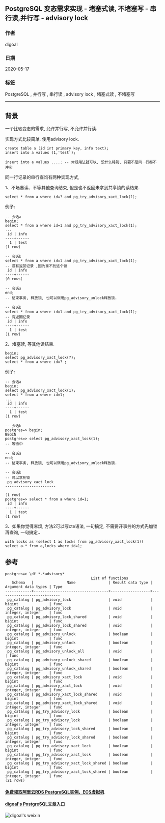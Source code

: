 ## PostgreSQL 变态需求实现 - 堵塞式读, 不堵塞写 - 串行读,并行写 - advisory lock   
  
### 作者  
digoal  
  
### 日期  
2020-05-17  
  
### 标签  
PostgreSQL , 并行写 , 串行读 , advisory lock , 堵塞式读 , 不堵塞写    
  
----  
  
## 背景  
一个比较变态的需求, 允许并行写, 不允许并行读.  
  
实现方式比较简单, 使用advisory lock.  
  
```  
create table a (id int primary key, info text);  
insert into a values (1,'test');  
```  
  
```  
insert into a values ....; -- 常规用法就可以, 没什么特别, 只要不是同一行都不冲突  
```  
  
同一行记录的串行查询有两种实现方式,   
  
1、不堵塞读、不等其他查询结束, 但是也不返回未拿到共享锁的读结果.   
  
```  
select * from a where id=? and pg_try_advisory_xact_lock(?);  
```  
  
例子:  
  
```  
-- 会话a  
begin;  
select * from a where id=1 and pg_try_advisory_xact_lock(1);  
...    
 id | info   
----+------  
  1 | test  
(1 row)  
```  
  
```  
-- 会话b  
select * from a where id=1 and pg_try_advisory_xact_lock(1);  
-- 没有返回记录 ,因为拿不到这个锁  
 id | info   
----+------  
(0 rows)  
```  
  
```  
-- 会话a  
end;  
-- 结束事务, 释放锁, 也可以调用pg_advisory_unlock释放锁.   
```  
  
```  
-- 会话b  
select * from a where id=1 and pg_try_advisory_xact_lock(1);  
-- 有返回记录  
 id | info   
----+------  
  1 | test  
(1 row)  
```  
  
2、堵塞读, 等其他读结束.   
  
```  
begin;  
select pg_advisory_xact_lock(?);  
select * from a where id=? ;  
```  
  
例子:  
  
```  
-- 会话a  
begin;  
select pg_advisory_xact_lock(1);  
select * from a where id=1;  
...    
 id | info   
----+------  
  1 | test  
(1 row)  
```  
  
```  
-- 会话b  
postgres=> begin;  
BEGIN  
postgres=> select pg_advisory_xact_lock(1);  
-- 等待中  
```  
  
```  
-- 会话a  
end;  
-- 结束事务, 释放锁, 也可以调用pg_advisory_unlock释放锁.   
```  
  
```  
-- 会话b  
-- 可以拿到锁  
 pg_advisory_xact_lock   
-----------------------  
   
(1 row)  
postgres=> select * from a where id=1;  
 id | info   
----+------  
  1 | test  
(1 row)  
```  
  
3、如果你觉得麻烦, 方法2可以写cte语法, 一句搞定, 不需要开事务的方式先加锁再查询, 一句搞定..     
  
```  
with locks as (select 1 as locks from pg_advisory_xact_lock(1))   
select a.* from a,locks where id=1;  
```  
  
## 参考  
  
```  
postgres=> \df *.*advisory*  
                                       List of functions  
   Schema   |               Name               | Result data type | Argument data types | Type   
------------+----------------------------------+------------------+---------------------+------  
 pg_catalog | pg_advisory_lock                 | void             | bigint              | func  
 pg_catalog | pg_advisory_lock                 | void             | integer, integer    | func  
 pg_catalog | pg_advisory_lock_shared          | void             | bigint              | func  
 pg_catalog | pg_advisory_lock_shared          | void             | integer, integer    | func  
 pg_catalog | pg_advisory_unlock               | boolean          | bigint              | func  
 pg_catalog | pg_advisory_unlock               | boolean          | integer, integer    | func  
 pg_catalog | pg_advisory_unlock_all           | void             |                     | func  
 pg_catalog | pg_advisory_unlock_shared        | boolean          | bigint              | func  
 pg_catalog | pg_advisory_unlock_shared        | boolean          | integer, integer    | func  
 pg_catalog | pg_advisory_xact_lock            | void             | bigint              | func  
 pg_catalog | pg_advisory_xact_lock            | void             | integer, integer    | func  
 pg_catalog | pg_advisory_xact_lock_shared     | void             | bigint              | func  
 pg_catalog | pg_advisory_xact_lock_shared     | void             | integer, integer    | func  
 pg_catalog | pg_try_advisory_lock             | boolean          | bigint              | func  
 pg_catalog | pg_try_advisory_lock             | boolean          | integer, integer    | func  
 pg_catalog | pg_try_advisory_lock_shared      | boolean          | bigint              | func  
 pg_catalog | pg_try_advisory_lock_shared      | boolean          | integer, integer    | func  
 pg_catalog | pg_try_advisory_xact_lock        | boolean          | bigint              | func  
 pg_catalog | pg_try_advisory_xact_lock        | boolean          | integer, integer    | func  
 pg_catalog | pg_try_advisory_xact_lock_shared | boolean          | bigint              | func  
 pg_catalog | pg_try_advisory_xact_lock_shared | boolean          | integer, integer    | func  
(21 rows)  
```  
    
  
#### [免费领取阿里云RDS PostgreSQL实例、ECS虚拟机](https://www.aliyun.com/database/postgresqlactivity "57258f76c37864c6e6d23383d05714ea")
  
  
#### [digoal's PostgreSQL文章入口](https://github.com/digoal/blog/blob/master/README.md "22709685feb7cab07d30f30387f0a9ae")
  
  
![digoal's weixin](../pic/digoal_weixin.jpg "f7ad92eeba24523fd47a6e1a0e691b59")
  
